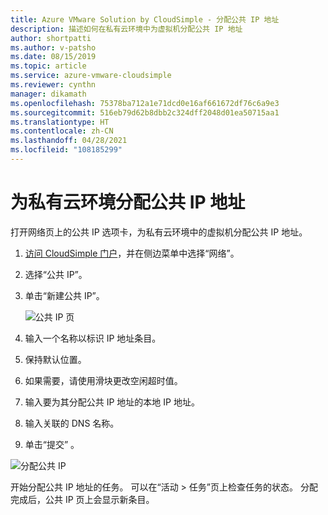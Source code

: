 ```yaml
---
title: Azure VMware Solution by CloudSimple - 分配公共 IP 地址
description: 描述如何在私有云环境中为虚拟机分配公共 IP 地址
author: shortpatti
ms.author: v-patsho
ms.date: 08/15/2019
ms.topic: article
ms.service: azure-vmware-cloudsimple
ms.reviewer: cynthn
manager: dikamath
ms.openlocfilehash: 75378ba712a1e71dcd0e16af661672df76c6a9e3
ms.sourcegitcommit: 516eb79d62b8dbb2c324dff2048d01ea50715aa1
ms.translationtype: HT
ms.contentlocale: zh-CN
ms.lasthandoff: 04/28/2021
ms.locfileid: "108185299"
---
```

# <a name="allocate-public-ip-addresses-for-private-cloud-environment"></a>为私有云环境分配公共 IP 地址

打开网络页上的公共 IP 选项卡，为私有云环境中的虚拟机分配公共 IP 地址。

1. [访问 CloudSimple 门户](access-cloudsimple-portal.md)，并在侧边菜单中选择“网络”。
2. 选择“公共 IP”。
3. 单击“新建公共 IP”。

    ![公共 IP 页](media/public-ips-page.png)

4. 输入一个名称以标识 IP 地址条目。
5. 保持默认位置。
6. 如果需要，请使用滑块更改空闲超时值。
7. 输入要为其分配公共 IP 地址的本地 IP 地址。
8. 输入关联的 DNS 名称。
9. 单击“提交”  。

![分配公共 IP](media/network-public-ip-allocate.png)

开始分配公共 IP 地址的任务。 可以在“活动 > 任务”页上检查任务的状态。 分配完成后，公共 IP 页上会显示新条目。
